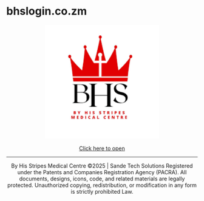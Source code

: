 # bhslogin.co.zm
<p align="center">
  <img src="logo.png" alt="Logo" width="300">
</p>

<p align="center">
  <a href="bhslogin.html">Click here to open</a>
</p>

---

<p align="center">
 By His Stripes Medical Centre  ©2025 | Sande Tech Solutions
  Registered under the Patents and Companies Registration Agency (PACRA).  
  All documents, designs, icons, code, and related materials are legally protected.  
  Unauthorized copying, redistribution, or modification in any form is strictly prohibited Law.
</p>

